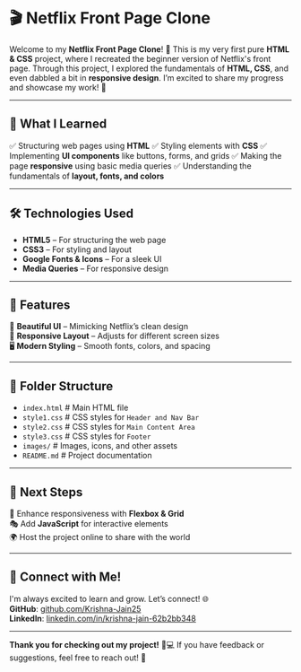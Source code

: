 # 🎬 Netflix Front Page Clone

Welcome to my **Netflix Front Page Clone**! 🚀 This is my very first pure **HTML & CSS** project, where I recreated the beginner version of Netflix's front page. Through this project, I explored the fundamentals of **HTML, CSS**, and even dabbled a bit in **responsive design**. I’m excited to share my progress and showcase my work! 🎉

---

## 🌟 What I Learned
✅ Structuring web pages using **HTML**
✅ Styling elements with **CSS**
✅ Implementing **UI components** like buttons, forms, and grids
✅ Making the page **responsive** using basic media queries
✅ Understanding the fundamentals of **layout, fonts, and colors**

---

## 🛠 Technologies Used
- **HTML5** – For structuring the web page
- **CSS3** – For styling and layout
- **Google Fonts & Icons** – For a sleek UI
- **Media Queries** – For responsive design

---

## 🚀 Features
🎨 **Beautiful UI** – Mimicking Netflix’s clean design  
📱 **Responsive Layout** – Adjusts for different screen sizes  
🖥️ **Modern Styling** – Smooth fonts, colors, and spacing  
  
---

## 📂 Folder Structure

- `index.html`        # Main HTML file
- `style1.css`        # CSS styles for `Header and Nav Bar`
- `style2.css`        # CSS styles for `Main Content Area`
- `style3.css`        # CSS styles for `Footer`
- `images/`           # Images, icons, and other assets
- `README.md`         # Project documentation

---

## 🎯 Next Steps
🚀 Enhance responsiveness with **Flexbox & Grid**  
🎭 Add **JavaScript** for interactive elements  
🌍 Host the project online to share with the world  

---

## 🤝 Connect with Me!
I'm always excited to learn and grow. Let’s connect! 🌐  
**GitHub**: [github.com/Krishna-Jain25](https://github.com/Krishna-Jain25)  
**LinkedIn**: [linkedin.com/in/krishna-jain-62b2bb348](https://www.linkedin.com/in/krishna-jain-62b2bb348/)  

---

**Thank you for checking out my project!** 🚀💻 If you have feedback or suggestions, feel free to reach out! 🎯

